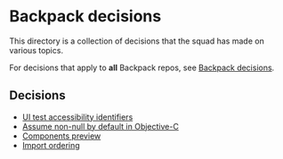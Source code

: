 # Backpack decisions

This directory is a collection of decisions that the squad has made on various topics.

For decisions that apply to **all** Backpack repos, see [Backpack decisions](https://github.com/Skyscanner/backpack/tree/main/decisions).

## Decisions

<!-- Please keep this in alphabetical order. -->
+ [UI test accessibility identifiers](./ui-test-accessibility-identifiers.md)
+ [Assume non-null by default in Objective-C](./assume-non-null-by-default.md)
+ [Components preview](./components-preview.md)
+ [Import ordering](./import-ordering.md)
